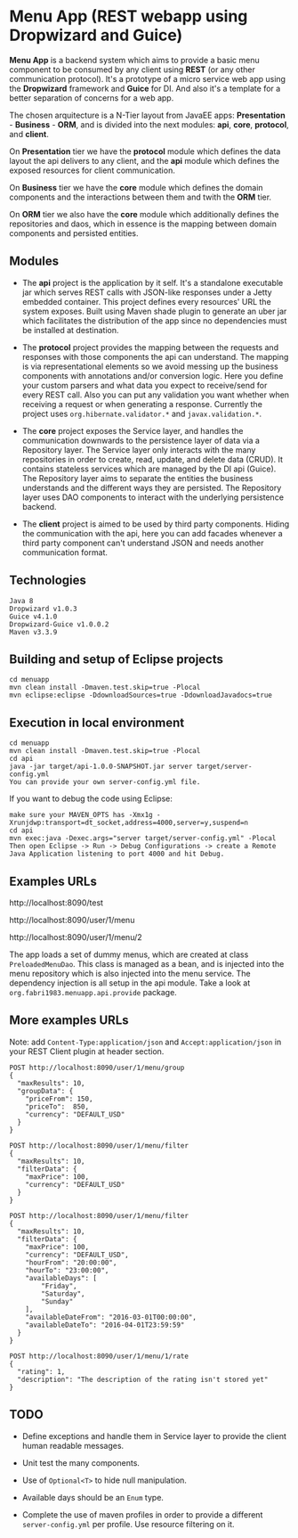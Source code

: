 # Menu App (REST webapp using Dropwizard and Guice)

**Menu App** is a backend system which aims to provide a basic menu component to be consumed by any client using **REST** (or any other communication protocol).
It's a prototype of a micro service web app using the **Dropwizard** framework and **Guice** for DI. And also it's a template for a better separation of concerns for a web app.

The chosen arquitecture is a N-Tier layout from JavaEE apps: **Presentation** - **Business** - **ORM**, and is divided into the next modules:
	**api**, **core**, **protocol**, and **client**.
	
On **Presentation** tier we have the **protocol** module which defines the data layout the api delivers to any client, and the **api** module which defines the exposed resources for client communication.

On **Business** tier we have the **core** module which defines the domain components and the interactions between them and twith the **ORM** tier.

On **ORM** tier we also have the **core** module which additionally defines the repositories and daos, which in essence is the mapping between domain components and persisted entities.

Modules
-------

- The **api** project is the application by it self. 
It's a standalone executable jar which serves REST calls with JSON-like responses under a Jetty embedded container.
This project defines every resources' URL the system exposes.
Built using Maven shade plugin to generate an uber jar which facilitates the distribution of the app since no dependencies must be installed at destination.

- The **protocol** project provides the mapping between the requests and responses with those components the api can understand.
The mapping is via representational elements so we avoid messing up the business components with annotations and/or conversion logic. 
Here you define your custom parsers and what data you expect to receive/send for every REST call.
Also you can put any validation you want whether when receiving a request or when generating a response. Currently the project uses `org.hibernate.validator.*` and `javax.validation.*`.

- The **core** project exposes the Service layer, and handles the communication downwards to the persistence layer of data via a Repository layer.
The Service layer only interacts with the many repositories in order to create, read, update, and delete data (CRUD). It contains stateless services which are managed by the DI api (Guice).
The Repository layer aims to separate the entities the business understands and the different ways they are persisted.
The Repository layer uses DAO components to interact with the underlying persistence backend.

- The **client** project is aimed to be used by third party components. Hiding the communication with the api, here you can add facades whenever a third party component can't understand JSON and needs another communication format.

Technologies
------------
	Java 8
	Dropwizard v1.0.3
	Guice v4.1.0
	Dropwizard-Guice v1.0.0.2
	Maven v3.3.9
	
Building and setup of Eclipse projects
--------------------------------------
	cd menuapp
	mvn clean install -Dmaven.test.skip=true -Plocal
	mvn eclipse:eclipse -DdownloadSources=true -DdownloadJavadocs=true

Execution in local environment
------------------------------
	cd menuapp
	mvn clean install -Dmaven.test.skip=true -Plocal
	cd api
	java -jar target/api-1.0.0-SNAPSHOT.jar server target/server-config.yml
	You can provide your own server-config.yml file.

If you want to debug the code using Eclipse:

	make sure your MAVEN_OPTS has -Xmx1g -Xrunjdwp:transport=dt_socket,address=4000,server=y,suspend=n
	cd api
	mvn exec:java -Dexec.args="server target/server-config.yml" -Plocal
	Then open Eclipse -> Run -> Debug Configurations -> create a Remote Java Application listening to port 4000 and hit Debug.
	
Examples URLs
-------------
http://localhost:8090/test

http://localhost:8090/user/1/menu

http://localhost:8090/user/1/menu/2

The app loads a set of dummy menus, which are created at class `PreloadedMenuDao`. This class is managed as a bean, and is injected into the menu repository which is also injected into the menu service.
The dependency injection is all setup in the api module. Take a look at `org.fabri1983.menuapp.api.provide` package.

More examples URLs
------------------
Note: add `Content-Type:application/json` and `Accept:application/json` in your REST Client plugin at header section.

	POST http://localhost:8090/user/1/menu/group
    {
      "maxResults": 10,
      "groupData": {
        "priceFrom": 150,
        "priceTo":  850,
        "currency": "DEFAULT_USD"
      }
    }
	
	POST http://localhost:8090/user/1/menu/filter
    {
      "maxResults": 10,
      "filterData": {
        "maxPrice": 100,
        "currency": "DEFAULT_USD"
      }
    }
	
	POST http://localhost:8090/user/1/menu/filter
    {
      "maxResults": 10,
      "filterData": {
        "maxPrice": 100,
        "currency": "DEFAULT_USD",
        "hourFrom": "20:00:00",
        "hourTo": "23:00:00",
        "availableDays": [
            "Friday",
            "Saturday",
            "Sunday"
        ],
        "availableDateFrom": "2016-03-01T00:00:00",
        "availableDateTo": "2016-04-01T23:59:59"
      }
    }
	
	POST http://localhost:8090/user/1/menu/1/rate
	{
	  "rating": 1,
	  "description": "The description of the rating isn't stored yet"
	}
	
TODO
----
* Define exceptions and handle them in Service layer to provide the client human readable messages.

* Unit test the many components.

* Use of `Optional<T>` to hide null manipulation.

* Available days should be an `Enum` type.

* Complete the use of maven profiles in order to provide a different `server-config.yml` per profile. Use resource filtering on it.

